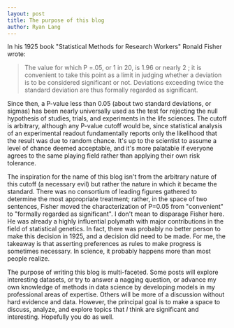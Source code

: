 ```yaml
---
layout: post
title: The purpose of this blog
author: Ryan Lang
---
```

In his 1925 book "Statistical Methods for Research Workers" Ronald Fisher wrote:

> The value for which P =.05, or 1 in 20, is 1.96 or nearly 2 ; it is convenient to take this point as a limit in judging whether a deviation is to be considered significant or not. Deviations exceeding twice the standard deviation are thus formally regarded as significant.

Since then, a P-value less than 0.05 (about two standard deviations, or sigmas) has been nearly universally used as the test for rejecting the null hypothesis of studies, trials, and experiments in the life sciences. The cutoff is arbitrary, although any P-value cutoff would be, since statistical analysis of an experimental readout fundamentally reports only the likelihood that the result was due to random chance. It's up to the scientist to assume a level of chance deemed acceptable, and it's more palatable if everyone agrees to the same playing field rather than applying their own risk tolerance.

The inspiration for the name of this blog isn't from the arbitrary nature of this cutoff (a necessary evil) but rather the nature in which it became the standard. There was no consortium of leading figures gathered to determine the most appropriate treatment; rather, in the space of two sentences, Fisher moved the characterization of P=0.05 from "convenient" to "formally regarded as significant". I don't mean to disparage Fisher here. He was already a highly influential polymath with major contributions in the field of statistical genetics. In fact, there was probably no better person to make this decision in 1925, and a decision did need to be made. For me, the takeaway is that asserting preferences as rules to make progress is sometimes necessary. In science, it probably happens more than most people realize.

The purpose of writing this blog is multi-faceted. Some posts will explore interesting datasets, or try to answer a nagging question, or advance my own knowledge of methods in data science by developing models in my professional areas of expertise. Others will be more of a discussion without hard evidence and data. However, the principal goal is to make a space to discuss, analyze, and explore topics that *I* think are significant and interesting. Hopefully you do as well. 

